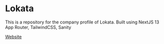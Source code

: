 # Lokata

This is a repository for the company profile of Lokata. Built using NextJS 13 App Router, TailwindCSS, Sanity

[Website](https://www.lokata.id/)
